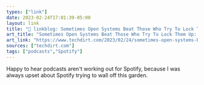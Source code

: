 ```yaml
---
types: ["link"]
date: 2023-02-24T17:01:39-05:00
layout: link
title: "🔗 linkblog: Sometimes Open Systems Beat Those Who Try To Lock Them Up: Spotify’s Podcast Colonization Flops | Techdirt'"
art_title: "Sometimes Open Systems Beat Those Who Try To Lock Them Up: Spotify’s Podcast Colonization Flops | Techdirt"
art_link: "https://www.techdirt.com/2023/02/24/sometimes-open-systems-beat-those-who-try-to-lock-them-up-spotifys-podcast-colonization-flops/"
sources: ["techdirt.com"]
tags: ["podcasts","Spotify"]
---
```

Happy to hear podcasts aren't working out for Spotify, because I was always upset about Spotify trying to wall off this garden.  
 
